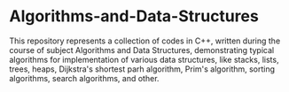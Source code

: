 # Algorithms-and-Data-Structures

This repository represents a collection of codes in C++, written during the course of subject Algorithms and Data Structures, demonstrating typical algorithms for implementation of various data structures, like stacks, lists, trees, heaps, Dijkstra's shortest parh algorithm, Prim's algorithm, sorting algorithms, search algorithms, and other.
